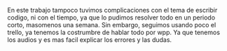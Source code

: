 En este trabajo tampoco tuvimos complicaciones con el tema de escribir codigo, ni con el tiempo, ya que lo pudimos resolver todo en un periodo corto, masomenos una semana. Sin embargo, seguimos usando poco el trello, ya tenemos la costrumbre de hablar todo por wpp. Ya que tenemos los audios y es mas facil explicar los errores y las dudas. 

